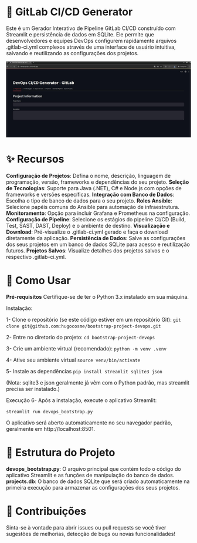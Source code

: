 # 🔧 GitLab CI/CD Generator
Este é um Gerador Interativo de Pipeline GitLab CI/CD construído com Streamlit e persistência de dados em SQLite. Ele permite que desenvolvedores e equipes DevOps configurem rapidamente arquivos .gitlab-ci.yml complexos através de uma interface de usuário intuitiva, salvando e reutilizando as configurações dos projetos.

<img title="example" alt="Alt text" src="/images/example.jpg">

# ✨ Recursos
**Configuração de Projetos**: Defina o nome, descrição, linguagem de programação, versão, frameworks e dependências do seu projeto.
**Seleção de Tecnologias**: Suporte para Java (.NET), C# e Node.js com opções de frameworks e versões específicas.
**Integração com Banco de Dados**: Escolha o tipo de banco de dados para o seu projeto.
**Roles Ansible**: Selecione papéis comuns do Ansible para automação de infraestrutura.
**Monitoramento**: Opção para incluir Grafana e Prometheus na configuração.
**Configuração de Pipeline**: Selecione os estágios do pipeline CI/CD (Build, Test, SAST, DAST, Deploy) e o ambiente de destino.
**Visualização e Download**: Pré-visualize o .gitlab-ci.yml gerado e faça o download diretamente da aplicação.
**Persistência de Dados**: Salve as configurações dos seus projetos em um banco de dados SQLite para acesso e reutilização futuros.
**Projetos Salvos**: Visualize detalhes dos projetos salvos e o respectivo .gitlab-ci.yml.

# 🚀 Como Usar

**Pré-requisitos**
Certifique-se de ter o Python 3.x instalado em sua máquina.

Instalação:

1- Clone o repositório (se este código estiver em um repositório Git):
```git clone git@github.com:hugocosme/bootstrap-project-devops.git```

2- Entre no diretorio do projeto:
```cd bootstrap-project-devops```

3- Crie um ambiente virtual (recomendado):
```python -m venv .venv```

4- Ative seu ambiente virtual
```source venv/bin/activate```

5- Instale as dependências
```pip install streamlit sqlite3 json```

(Nota: sqlite3 e json geralmente já vêm com o Python padrão, mas streamlit precisa ser instalado.)

Execução
6- Após a instalação, execute o aplicativo Streamlit:

```
streamlit run devops_bootstrap.py
```
O aplicativo será aberto automaticamente no seu navegador padrão, geralmente em http://localhost:8501.


# 📁 Estrutura do Projeto
**devops_bootstrap.py**: O arquivo principal que contém todo o código do aplicativo Streamlit e as funções de manipulação do banco de dados.
**projects.db**: O banco de dados SQLite que será criado automaticamente na primeira execução para armazenar as configurações dos seus projetos.
# 🤝 Contribuições
Sinta-se à vontade para abrir issues ou pull requests se você tiver sugestões de melhorias, detecção de bugs ou novas funcionalidades!